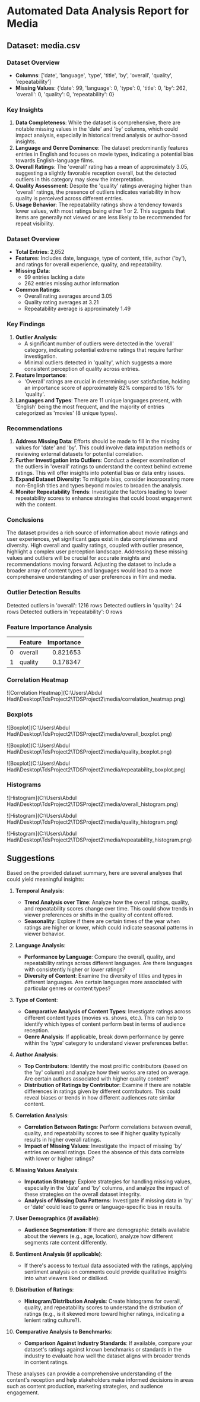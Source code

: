 # Automated Data Analysis Report for Media

## Dataset: media.csv

### Dataset Overview
- **Columns**: ['date', 'language', 'type', 'title', 'by', 'overall', 'quality', 'repeatability']
- **Missing Values**: {'date': 99, 'language': 0, 'type': 0, 'title': 0, 'by': 262, 'overall': 0, 'quality': 0, 'repeatability': 0}

### Key Insights
1. **Data Completeness**: While the dataset is comprehensive, there are notable missing values in the 'date' and 'by' columns, which could impact analysis, especially in historical trend analysis or author-based insights.
2. **Language and Genre Dominance**: The dataset predominantly features entries in English and focuses on movie types, indicating a potential bias towards English-language films.
3. **Overall Ratings**: The 'overall' rating has a mean of approximately 3.05, suggesting a slightly favorable reception overall, but the detected outliers in this category may skew the interpretation.
4. **Quality Assessment**: Despite the 'quality' ratings averaging higher than 'overall' ratings, the presence of outliers indicates variability in how quality is perceived across different entries.
5. **Usage Behavior**: The repeatability ratings show a tendency towards lower values, with most ratings being either 1 or 2. This suggests that items are generally not viewed or are less likely to be recommended for repeat visibility.

### Dataset Overview
- **Total Entries**: 2,652
- **Features**: Includes date, language, type of content, title, author ('by'), and ratings for overall experience, quality, and repeatability.
- **Missing Data**:
  - 99 entries lacking a date 
  - 262 entries missing author information
- **Common Ratings**:
  - Overall rating averages around 3.05
  - Quality rating averages at 3.21
  - Repeatability average is approximately 1.49

### Key Findings
1. **Outlier Analysis**: 
   - A significant number of outliers were detected in the 'overall' category, indicating potential extreme ratings that require further investigation.
   - Minimal outliers detected in 'quality', which suggests a more consistent perception of quality across entries.
2. **Feature Importance**: 
   - 'Overall' ratings are crucial in determining user satisfaction, holding an importance score of approximately 82% compared to 18% for 'quality'.
3. **Languages and Types**: There are 11 unique languages present, with 'English' being the most frequent, and the majority of entries categorized as 'movies' (8 unique types).

### Recommendations
1. **Address Missing Data**: Efforts should be made to fill in the missing values for 'date' and 'by'. This could involve data imputation methods or reviewing external datasets for potential correlation.
2. **Further Investigation into Outliers**: Conduct a deeper examination of the outliers in 'overall' ratings to understand the context behind extreme ratings. This will offer insights into potential bias or data entry issues.
3. **Expand Dataset Diversity**: To mitigate bias, consider incorporating more non-English titles and types beyond movies to broaden the analysis.
4. **Monitor Repeatability Trends**: Investigate the factors leading to lower repeatability scores to enhance strategies that could boost engagement with the content.

### Conclusions
The dataset provides a rich source of information about movie ratings and user experiences, yet significant gaps exist in data completeness and diversity. High overall and quality ratings, coupled with outlier presence, highlight a complex user perception landscape. Addressing these missing values and outliers will be crucial for accurate insights and recommendations moving forward. Adjusting the dataset to include a broader array of content types and languages would lead to a more comprehensive understanding of user preferences in film and media.

### Outlier Detection Results
Detected outliers in 'overall': 1216 rows
Detected outliers in 'quality': 24 rows
Detected outliers in 'repeatability': 0 rows

### Feature Importance Analysis
|    | Feature   |   Importance |
|---:|:----------|-------------:|
|  0 | overall   |     0.821653 |
|  1 | quality   |     0.178347 |

### Correlation Heatmap
![Correlation Heatmap](C:\Users\Abdul Hadi\Desktop\TdsProject2\TDSProject2\media/correlation_heatmap.png)

### Boxplots
![Boxplot](C:\Users\Abdul Hadi\Desktop\TdsProject2\TDSProject2\media/overall_boxplot.png)

![Boxplot](C:\Users\Abdul Hadi\Desktop\TdsProject2\TDSProject2\media/quality_boxplot.png)

![Boxplot](C:\Users\Abdul Hadi\Desktop\TdsProject2\TDSProject2\media/repeatability_boxplot.png)

### Histograms
![Histogram](C:\Users\Abdul Hadi\Desktop\TdsProject2\TDSProject2\media/overall_histogram.png)

![Histogram](C:\Users\Abdul Hadi\Desktop\TdsProject2\TDSProject2\media/quality_histogram.png)

![Histogram](C:\Users\Abdul Hadi\Desktop\TdsProject2\TDSProject2\media/repeatability_histogram.png)

## Suggestions

Based on the provided dataset summary, here are several analyses that could yield meaningful insights:

1. **Temporal Analysis**:
   - **Trend Analysis over Time**: Analyze how the overall ratings, quality, and repeatability scores change over time. This could show trends in viewer preferences or shifts in the quality of content offered.
   - **Seasonality**: Explore if there are certain times of the year when ratings are higher or lower, which could indicate seasonal patterns in viewer behavior.

2. **Language Analysis**:
   - **Performance by Language**: Compare the overall, quality, and repeatability ratings across different languages. Are there languages with consistently higher or lower ratings?
   - **Diversity of Content**: Examine the diversity of titles and types in different languages. Are certain languages more associated with particular genres or content types?

3. **Type of Content**:
   - **Comparative Analysis of Content Types**: Investigate ratings across different content types (movies vs. shows, etc.). This can help to identify which types of content perform best in terms of audience reception.
   - **Genre Analysis**: If applicable, break down performance by genre within the 'type' category to understand viewer preferences better.

4. **Author Analysis**:
   - **Top Contributors**: Identify the most prolific contributors (based on the 'by' column) and analyze how their works are rated on average. Are certain authors associated with higher quality content?
   - **Distribution of Ratings by Contributor**: Examine if there are notable differences in ratings given by different contributors. This could reveal biases or trends in how different audiences rate similar content.

5. **Correlation Analysis**:
   - **Correlation Between Ratings**: Perform correlations between overall, quality, and repeatability scores to see if higher quality typically results in higher overall ratings.
   - **Impact of Missing Values**: Investigate the impact of missing 'by' entries on overall ratings. Does the absence of this data correlate with lower or higher ratings?

6. **Missing Values Analysis**:
   - **Imputation Strategy**: Explore strategies for handling missing values, especially in the 'date' and 'by' columns, and analyze the impact of these strategies on the overall dataset integrity.
   - **Analysis of Missing Data Patterns**: Investigate if missing data in 'by' or 'date' could lead to genre or language-specific bias in results.

7. **User Demographics (if available)**:
   - **Audience Segmentation**: If there are demographic details available about the viewers (e.g., age, location), analyze how different segments rate content differently.

8. **Sentiment Analysis (if applicable)**:
   - If there's access to textual data associated with the ratings, applying sentiment analysis on comments could provide qualitative insights into what viewers liked or disliked.

9. **Distribution of Ratings**:
   - **Histogram/Distribution Analysis**: Create histograms for overall, quality, and repeatability scores to understand the distribution of ratings (e.g., is it skewed more toward higher ratings, indicating a lenient rating culture?).

10. **Comparative Analysis to Benchmarks**:
    - **Comparison Against Industry Standards**: If available, compare your dataset's ratings against known benchmarks or standards in the industry to evaluate how well the dataset aligns with broader trends in content ratings.

These analyses can provide a comprehensive understanding of the content's reception and help stakeholders make informed decisions in areas such as content production, marketing strategies, and audience engagement.

